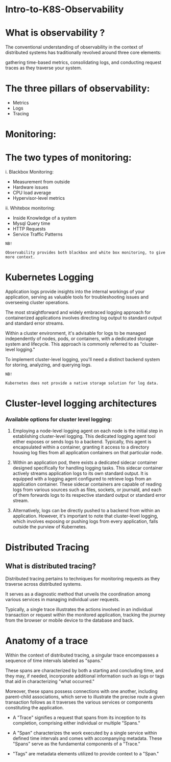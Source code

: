 # Intro-to-K8S-Observability

# What is observability ?

The conventional understanding of observability in the context of distributed systems has traditionally revolved around three core elements:

gathering time-based metrics, consolidating logs, and conducting request traces as they traverse your system.

# The three pillars of observability:

* Metrics
* Logs
* Tracing


# Monitoring:

# The two types of monitoring: 

i. Blackbox Monitoring:
* Measurement from outside
* Hardware issues
* CPU load average
* Hypervisor-level metrics

ii. Whitebox monitoring:
* Inside Knowledge of a system
* Mysql Query time 
* HTTP Requests
* Service Traffic Patterns


`NB!`

`Observability provides both blackbox and white box monitoring, to give more context.`

# Kubernetes Logging

Application logs provide insights into the internal workings of your application, serving as valuable tools for troubleshooting issues and overseeing cluster operations.

The most straightforward and widely embraced logging approach for containerized applications involves directing log output to standard output and standard error streams.

Within a cluster environment, it's advisable for logs to be managed independently of nodes, pods, or containers, with a dedicated storage system and lifecycle. This approach is commonly referred to as "cluster-level logging."

To implement cluster-level logging, you'll need a distinct backend system for storing, analyzing, and querying logs.

`NB!`

`Kubernetes does not provide a native storage solution for log data.`

# Cluster-level logging architectures

### Available options for cluster level logging:

1. Employing a node-level logging agent on each node is the initial step in establishing cluster-level logging. This dedicated logging agent tool either exposes or sends logs to a backend. Typically, this agent is encapsulated within a container, granting it access to a directory housing log files from all application containers on that particular node.

2. Within an application pod, there exists a dedicated sidecar container designed specifically for handling logging tasks. This sidecar container actively streams application logs to its own standard output. It is equipped with a logging agent configured to retrieve logs from an application container. These sidecar containers are capable of reading logs from various sources such as files, sockets, or journald, and each of them forwards logs to its respective standard output or standard error stream.

3. Alternatively, logs can be directly pushed to a backend from within an application. However, it's important to note that cluster-level logging, which involves exposing or pushing logs from every application, falls outside the purview of Kubernetes.

# Distributed Tracing

## What is distributed tracing?

Distributed tracing pertains to techniques for monitoring requests as they traverse across distributed systems. 

It serves as a diagnostic method that unveils the coordination among various services in managing individual user requests. 

Typically, a single trace illustrates the actions involved in an individual transaction or request within the monitored application, tracking the journey from the browser or mobile device to the database and back.

# Anatomy of a trace

Within the context of distributed tracing, a singular trace encompasses a sequence of time intervals labeled as "spans." 

These spans are characterized by both a starting and concluding time, and they may, if needed, incorporate additional information such as logs or tags that aid in characterizing "what occurred." 

Moreover, these spans possess connections with one another, including parent-child associations, which serve to illustrate the precise route a given transaction follows as it traverses the various services or components constituting the application.

- A "Trace" signifies a request that spans from its inception to its completion, comprising either individual or multiple "Spans."

- A "Span" characterizes the work executed by a single service within defined time intervals and comes with accompanying metadata. These "Spans" serve as the fundamental components of a "Trace."

- "Tags" are metadata elements utilized to provide context to a "Span."
